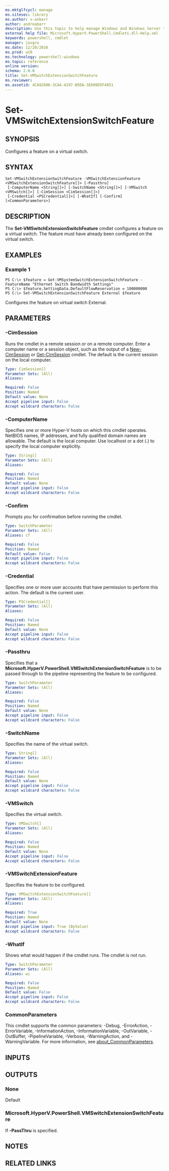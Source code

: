 ```yaml
---
ms.mktglfcycl: manage
ms.sitesec: library
ms.author: v-anbarr
author: andreabarr
description: Use this topic to help manage Windows and Windows Server technologies with Windows PowerShell.
external help file: Microsoft.HyperV.PowerShell.Cmdlets.dll-Help.xml
keywords: powershell, cmdlet
manager: jasgro
ms.date: 12/20/2016
ms.prod: w10
ms.technology: powershell-windows
ms.topic: reference
online version: 
schema: 2.0.0
title: Set-VMSwitchExtensionSwitchFeature
ms.reviewer:
ms.assetid: 4CA92606-3CA4-4197-B5DA-3E609D5F4851
---
```


# Set-VMSwitchExtensionSwitchFeature

## SYNOPSIS
Configures a feature on a virtual switch.

## SYNTAX

```
Set-VMSwitchExtensionSwitchFeature -VMSwitchExtensionFeature <VMSwitchExtensionSwitchFeature[]> [-Passthru]
 [-ComputerName <String[]>] [-SwitchName <String[]>] [-VMSwitch <VMSwitch[]>] [-CimSession <CimSession[]>]
 [-Credential <PSCredential[]>] [-WhatIf] [-Confirm] [<CommonParameters>]
```

## DESCRIPTION
The **Set-VMSwitchExtensionSwitchFeature** cmdlet configures a feature on a virtual switch.
The feature must have already been configured on the virtual switch.

## EXAMPLES

### Example 1
```
PS C:\> $feature = Get-VMSystemSwitchExtensionSwitchFeature -FeatureName "Ethernet Switch Bandwidth Settings"
PS C:\> $feature.SettingData.DefaultFlowReservation = 100000000
PS C:\> Set-VMSwitchExtensionSwitchFeature External $feature
```

Configures the feature on virtual switch External.

## PARAMETERS

### -CimSession
Runs the cmdlet in a remote session or on a remote computer.
Enter a computer name or a session object, such as the output of a [New-CimSession](http://go.microsoft.com/fwlink/p/?LinkId=227967) or [Get-CimSession](http://go.microsoft.com/fwlink/p/?LinkId=227966) cmdlet.
The default is the current session on the local computer.

```yaml
Type: CimSession[]
Parameter Sets: (All)
Aliases: 

Required: False
Position: Named
Default value: None
Accept pipeline input: False
Accept wildcard characters: False
```

### -ComputerName
Specifies one or more Hyper-V hosts on which this cmdlet operates.
NetBIOS names, IP addresses, and fully qualified domain names are allowable.
The default is the local computer.
Use localhost or a dot (.) to specify the local computer explicitly.

```yaml
Type: String[]
Parameter Sets: (All)
Aliases: 

Required: False
Position: Named
Default value: None
Accept pipeline input: False
Accept wildcard characters: False
```

### -Confirm
Prompts you for confirmation before running the cmdlet.

```yaml
Type: SwitchParameter
Parameter Sets: (All)
Aliases: cf

Required: False
Position: Named
Default value: False
Accept pipeline input: False
Accept wildcard characters: False
```

### -Credential
Specifies one or more user accounts that have permission to perform this action.
The default is the current user.

```yaml
Type: PSCredential[]
Parameter Sets: (All)
Aliases: 

Required: False
Position: Named
Default value: None
Accept pipeline input: False
Accept wildcard characters: False
```

### -Passthru
Specifies that a **Microsoft.HyperV.PowerShell.VMSwitchExtensionSwitchFeature** is to be passed through to the pipeline representing the feature to be configured.

```yaml
Type: SwitchParameter
Parameter Sets: (All)
Aliases: 

Required: False
Position: Named
Default value: None
Accept pipeline input: False
Accept wildcard characters: False
```

### -SwitchName
Specifies the name of the virtual switch.

```yaml
Type: String[]
Parameter Sets: (All)
Aliases: 

Required: False
Position: Named
Default value: None
Accept pipeline input: False
Accept wildcard characters: False
```

### -VMSwitch
Specifies the virtual switch.

```yaml
Type: VMSwitch[]
Parameter Sets: (All)
Aliases: 

Required: False
Position: Named
Default value: None
Accept pipeline input: False
Accept wildcard characters: False
```

### -VMSwitchExtensionFeature
Specifies the feature to be configured.

```yaml
Type: VMSwitchExtensionSwitchFeature[]
Parameter Sets: (All)
Aliases: 

Required: True
Position: Named
Default value: None
Accept pipeline input: True (ByValue)
Accept wildcard characters: False
```

### -WhatIf
Shows what would happen if the cmdlet runs.
The cmdlet is not run.

```yaml
Type: SwitchParameter
Parameter Sets: (All)
Aliases: wi

Required: False
Position: Named
Default value: False
Accept pipeline input: False
Accept wildcard characters: False
```

### CommonParameters
This cmdlet supports the common parameters: -Debug, -ErrorAction, -ErrorVariable, -InformationAction, -InformationVariable, -OutVariable, -OutBuffer, -PipelineVariable, -Verbose, -WarningAction, and -WarningVariable. For more information, see [about_CommonParameters](http://go.microsoft.com/fwlink/?LinkID=113216).

## INPUTS

## OUTPUTS

### None
Default

### Microsoft.HyperV.PowerShell.VMSwitchExtensionSwitchFeature
If **-PassThru** is specified.

## NOTES

## RELATED LINKS

